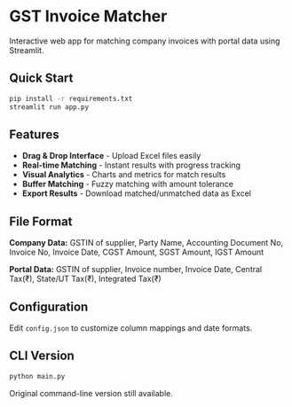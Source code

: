 # GST Invoice Matcher

Interactive web app for matching company invoices with portal data using Streamlit.

## Quick Start

```bash
pip install -r requirements.txt
streamlit run app.py
```

## Features

- **Drag & Drop Interface** - Upload Excel files easily
- **Real-time Matching** - Instant results with progress tracking  
- **Visual Analytics** - Charts and metrics for match results
- **Buffer Matching** - Fuzzy matching with amount tolerance
- **Export Results** - Download matched/unmatched data as Excel

## File Format

**Company Data:** GSTIN of supplier, Party Name, Accounting Document No, Invoice No, Invoice Date, CGST Amount, SGST Amount, IGST Amount

**Portal Data:** GSTIN of supplier, Invoice number, Invoice Date, Central Tax(₹), State/UT Tax(₹), Integrated Tax(₹)

## Configuration

Edit `config.json` to customize column mappings and date formats.

## CLI Version

```bash
python main.py
```

Original command-line version still available.
